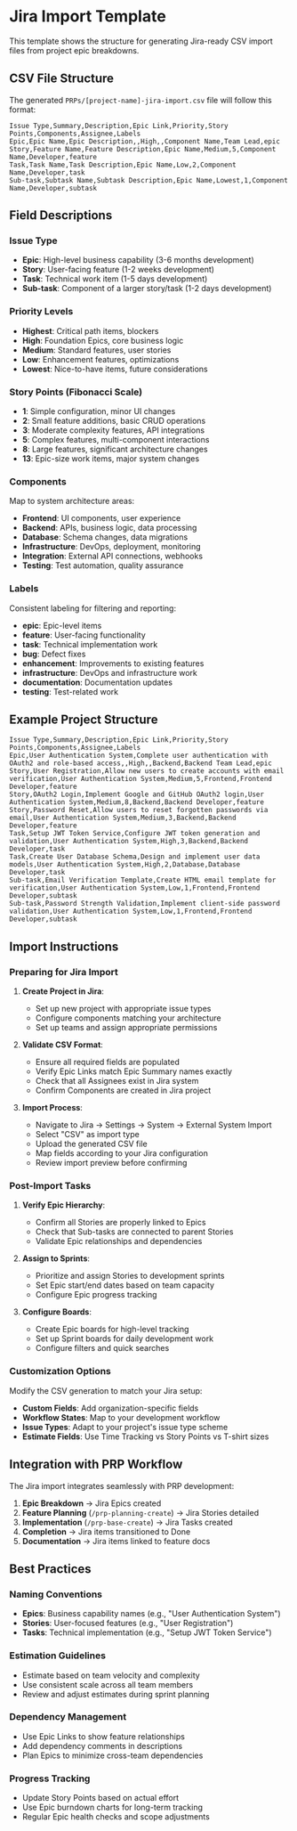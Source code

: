 # Jira Import Template

This template shows the structure for generating Jira-ready CSV import files from project epic breakdowns.

## CSV File Structure

The generated `PRPs/[project-name]-jira-import.csv` file will follow this format:

```csv
Issue Type,Summary,Description,Epic Link,Priority,Story Points,Components,Assignee,Labels
Epic,Epic Name,Epic Description,,High,,Component Name,Team Lead,epic
Story,Feature Name,Feature Description,Epic Name,Medium,5,Component Name,Developer,feature
Task,Task Name,Task Description,Epic Name,Low,2,Component Name,Developer,task
Sub-task,Subtask Name,Subtask Description,Epic Name,Lowest,1,Component Name,Developer,subtask
```

## Field Descriptions

### Issue Type
- **Epic**: High-level business capability (3-6 months development)
- **Story**: User-facing feature (1-2 weeks development)
- **Task**: Technical work item (1-5 days development)
- **Sub-task**: Component of a larger story/task (1-2 days development)

### Priority Levels
- **Highest**: Critical path items, blockers
- **High**: Foundation Epics, core business logic
- **Medium**: Standard features, user stories
- **Low**: Enhancement features, optimizations
- **Lowest**: Nice-to-have items, future considerations

### Story Points (Fibonacci Scale)
- **1**: Simple configuration, minor UI changes
- **2**: Small feature additions, basic CRUD operations
- **3**: Moderate complexity features, API integrations
- **5**: Complex features, multi-component interactions
- **8**: Large features, significant architecture changes
- **13**: Epic-size work items, major system changes

### Components
Map to system architecture areas:
- **Frontend**: UI components, user experience
- **Backend**: APIs, business logic, data processing
- **Database**: Schema changes, data migrations
- **Infrastructure**: DevOps, deployment, monitoring
- **Integration**: External API connections, webhooks
- **Testing**: Test automation, quality assurance

### Labels
Consistent labeling for filtering and reporting:
- **epic**: Epic-level items
- **feature**: User-facing functionality
- **task**: Technical implementation work
- **bug**: Defect fixes
- **enhancement**: Improvements to existing features
- **infrastructure**: DevOps and infrastructure work
- **documentation**: Documentation updates
- **testing**: Test-related work

## Example Project Structure

```csv
Issue Type,Summary,Description,Epic Link,Priority,Story Points,Components,Assignee,Labels
Epic,User Authentication System,Complete user authentication with OAuth2 and role-based access,,High,,Backend,Backend Team Lead,epic
Story,User Registration,Allow new users to create accounts with email verification,User Authentication System,Medium,5,Frontend,Frontend Developer,feature
Story,OAuth2 Login,Implement Google and GitHub OAuth2 login,User Authentication System,Medium,8,Backend,Backend Developer,feature
Story,Password Reset,Allow users to reset forgotten passwords via email,User Authentication System,Medium,3,Backend,Backend Developer,feature
Task,Setup JWT Token Service,Configure JWT token generation and validation,User Authentication System,High,3,Backend,Backend Developer,task
Task,Create User Database Schema,Design and implement user data models,User Authentication System,High,2,Database,Database Developer,task
Sub-task,Email Verification Template,Create HTML email template for verification,User Authentication System,Low,1,Frontend,Frontend Developer,subtask
Sub-task,Password Strength Validation,Implement client-side password validation,User Authentication System,Low,1,Frontend,Frontend Developer,subtask
```

## Import Instructions

### Preparing for Jira Import

1. **Create Project in Jira**:
   - Set up new project with appropriate issue types
   - Configure components matching your architecture
   - Set up teams and assign appropriate permissions

2. **Validate CSV Format**:
   - Ensure all required fields are populated
   - Verify Epic Links match Epic Summary names exactly
   - Check that all Assignees exist in Jira system
   - Confirm Components are created in Jira project

3. **Import Process**:
   - Navigate to Jira → Settings → System → External System Import
   - Select "CSV" as import type
   - Upload the generated CSV file
   - Map fields according to your Jira configuration
   - Review import preview before confirming

### Post-Import Tasks

1. **Verify Epic Hierarchy**:
   - Confirm all Stories are properly linked to Epics
   - Check that Sub-tasks are connected to parent Stories
   - Validate Epic relationships and dependencies

2. **Assign to Sprints**:
   - Prioritize and assign Stories to development sprints
   - Set Epic start/end dates based on team capacity
   - Configure Epic progress tracking

3. **Configure Boards**:
   - Create Epic boards for high-level tracking
   - Set up Sprint boards for daily development work
   - Configure filters and quick searches

### Customization Options

Modify the CSV generation to match your Jira setup:

- **Custom Fields**: Add organization-specific fields
- **Workflow States**: Map to your development workflow
- **Issue Types**: Adapt to your project's issue type scheme
- **Estimate Fields**: Use Time Tracking vs Story Points vs T-shirt sizes

## Integration with PRP Workflow

The Jira import integrates seamlessly with PRP development:

1. **Epic Breakdown** → Jira Epics created
2. **Feature Planning** (`/prp-planning-create`) → Jira Stories detailed
3. **Implementation** (`/prp-base-create`) → Jira Tasks created
4. **Completion** → Jira items transitioned to Done
5. **Documentation** → Jira items linked to feature docs

## Best Practices

### Naming Conventions
- **Epics**: Business capability names (e.g., "User Authentication System")
- **Stories**: User-focused features (e.g., "User Registration")
- **Tasks**: Technical implementation (e.g., "Setup JWT Token Service")

### Estimation Guidelines
- Estimate based on team velocity and complexity
- Use consistent scale across all team members
- Review and adjust estimates during sprint planning

### Dependency Management
- Use Epic Links to show feature relationships
- Add dependency comments in descriptions
- Plan Epics to minimize cross-team dependencies

### Progress Tracking
- Update Story Points based on actual effort
- Use Epic burndown charts for long-term tracking
- Regular Epic health checks and scope adjustments
